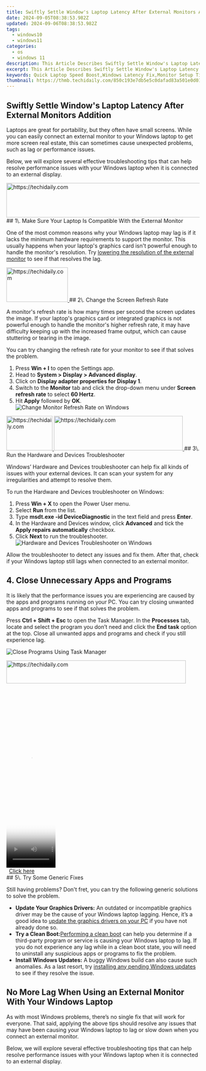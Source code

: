 ```yaml
---
title: Swiftly Settle Window's Laptop Latency After External Monitors Addition
date: 2024-09-05T08:38:53.982Z
updated: 2024-09-06T08:38:53.982Z
tags:
  - windows10
  - windows11
categories:
  - os
  - windows 11
description: This Article Describes Swiftly Settle Window's Laptop Latency After External Monitors Addition
excerpt: This Article Describes Swiftly Settle Window's Laptop Latency After External Monitors Addition
keywords: Quick Laptop Speed Boost,Windows Latency Fix,Monitor Setup Tips,Optimize Screen Refresh,Enhance External Display,Reduce Laptop Lag,Fast Window Performance
thumbnail: https://thmb.techidaily.com/850c193e7db5e5c0dafad83a501e0d012a7f8ab4be61e59f0459fea3e866d702.png
---
```


## Swiftly Settle Window's Laptop Latency After External Monitors Addition

 Laptops are great for portability, but they often have small screens. While you can easily connect an external monitor to your Windows laptop to get more screen real estate, this can sometimes cause unexpected problems, such as lag or performance issues.

 Below, we will explore several effective troubleshooting tips that can help resolve performance issues with your Windows laptop when it is connected to an external display.

<!-- affiliate ads begin -->
<a href="https://unicoeye.pxf.io/c/5597632/2134492/18498" target="_top" id="2134492">
  <img src="//a.impactradius-go.com/display-ad/18498-2134492" border="0" alt="https://techidaily.com" width="728" height="90"/>
</a>
<img height="0" width="0" src="https://unicoeye.pxf.io/i/5597632/2134492/18498" style="position:absolute;visibility:hidden;" border="0" />
<!-- affiliate ads end -->
## 1\. Make Sure Your Laptop Is Compatible With the External Monitor

 One of the most common reasons why your Windows laptop may lag is if it lacks the minimum hardware requirements to support the monitor. This usually happens when your laptop's graphics card isn't powerful enough to handle the monitor's resolution. Try [lowering the resolution of the external monitor](https://www.makeuseof.com/windows-11-change-screen-resolution/) to see if that resolves the lag.

<!-- affiliate ads begin -->
<a href="https://united.elfm.net/c/5597632/2139558/4704" target="_top" id="2139558">
  <img src="//a.impactradius-go.com/display-ad/4704-2139558" border="0" alt="https://techidaily.com" width="160" height="90"/>
</a>
<img height="0" width="0" src="https://united.elfm.net/i/5597632/2139558/4704" style="position:absolute;visibility:hidden;" border="0" />
<!-- affiliate ads end -->
## 2\. Change the Screen Refresh Rate

 A monitor's refresh rate is how many times per second the screen updates the image. If your laptop's graphics card or integrated graphics is not powerful enough to handle the monitor's higher refresh rate, it may have difficulty keeping up with the increased frame output, which can cause stuttering or tearing in the image.

 You can try changing the refresh rate for your monitor to see if that solves the problem.

1. Press **Win + I** to open the Settings app.
2. Head to **System > Display > Advanced display**.
3. Click on **Display adapter properties for Display 1**.
4. Switch to the **Monitor** tab and click the drop-down menu under **Screen refresh rate** to select **60 Hertz**.
5. Hit **Apply** followed by **OK**.  
![Change Monitor Refresh Rate on Windows](https://static1.makeuseofimages.com/wordpress/wp-content/uploads/2023/10/change-monitor-refresh-rate-on-windows.jpg)

<!-- affiliate ads begin -->
<a href="https://25home.pxf.io/c/5597632/2123466/16836" target="_top" id="2123466">
  <img src="//a.impactradius-go.com/display-ad/16836-2123466" border="0" alt="https://techidaily.com" width="120" height="90"/>
</a>
<img height="0" width="0" src="https://25home.pxf.io/i/5597632/2123466/16836" style="position:absolute;visibility:hidden;" border="0" />
<!-- affiliate ads end -->
<!-- affiliate ads begin -->
<a href="https://aligracehair.sjv.io/c/5597632/2135372/19272" target="_top" id="2135372">
  <img src="//a.impactradius-go.com/display-ad/19272-2135372" border="0" alt="https://techidaily.com" width="336" height="90"/>
</a>
<img height="0" width="0" src="https://aligracehair.sjv.io/i/5597632/2135372/19272" style="position:absolute;visibility:hidden;" border="0" />
<!-- affiliate ads end -->
## 3\. Run the Hardware and Devices Troubleshooter

 Windows’ Hardware and Devices troubleshooter can help fix all kinds of issues with your external devices. It can scan your system for any irregularities and attempt to resolve them.

 To run the Hardware and Devices troubleshooter on Windows:

1. Press **Win + X** to open the Power User menu.
2. Select **Run** from the list.
3. Type **msdt.exe -id DeviceDiagnostic** in the text field and press **Enter**.
4. In the Hardware and Devices window, click **Advanced** and tick the **Apply repairs automatically** checkbox.
5. Click **Next** to run the troubleshooter.  
![Hardware and Devices Troubleshooter on Windows](https://static1.makeuseofimages.com/wordpress/wp-content/uploads/2023/01/hardware-and-devices-troubleshooter-on-windows.jpg)

 Allow the troubleshooter to detect any issues and fix them. After that, check if your Windows laptop still lags when connected to an external monitor.

## 4\. Close Unnecessary Apps and Programs

 It is likely that the performance issues you are experiencing are caused by the apps and programs running on your PC. You can try closing unwanted apps and programs to see if that solves the problem.

 Press **Ctrl + Shift + Esc** to open the Task Manager. In the **Processes** tab, locate and select the program you don’t need and click the **End task** option at the top. Close all unwanted apps and programs and check if you still experience lag.

![Close Programs Using Task Manager](https://static1.makeuseofimages.com/wordpress/wp-content/uploads/2023/04/close-programs-using-task-manager.jpg)

<!-- affiliate ads begin -->
<a href="https://25home.pxf.io/c/5597632/2123480/16836" target="_top" id="2123480">
  <img src="//a.impactradius-go.com/display-ad/16836-2123480" border="0" alt="https://techidaily.com" width="468" height="60"/>
</a>
<img height="0" width="0" src="https://25home.pxf.io/i/5597632/2123480/16836" style="position:absolute;visibility:hidden;" border="0" />
<!-- affiliate ads end -->
<!-- affiliate ads begin -->
<span id="1975648">
					<video width="128" height="480" style="cursor:pointer"
           poster="//a.impactradius-go.com/display-clicktoplayimage/1975648.png"
           onclick="if(!this.playClicked){this.play();this.setAttribute('controls',true);this.playClicked=true;}">
	   <source src="//a.impactradius-go.com/display-ad/22993-1975648">
	   <img src="//a.impactradius-go.com/display-clicktoplayimage/1975648.png" style="border: none; height: 100%; width: 100%; object-fit: contain">
	</video>
	<div style="width:80px;text-align:center"><a href="javascript:window.open(decodeURIComponent('https%3A%2F%2Fhomestyler.sjv.io%2Fc%2F5597632%2F1975648%2F22993'), '_blank');void(0);">Click here</a></div>
</span>
<img height="0" width="0" src="https://imp.pxf.io/i/5597632/1975648/22993" style="position:absolute;visibility:hidden;" border="0" />
<!-- affiliate ads end -->
## 5\. Try Some Generic Fixes

 Still having problems? Don't fret, you can try the following generic solutions to solve the problem.

* **Update Your Graphics Drivers:** An outdated or incompatible graphics driver may be the cause of your Windows laptop lagging. Hence, it’s a good idea to [update the graphics drivers on your PC](https://www.makeuseof.com/update-graphics-drivers-in-windows-10/) if you have not already done so.
* **Try a Clean Boot:**[Performing a clean boot](https://www.makeuseof.com/how-perform-clean-boot-windows-10/) can help you determine if a third-party program or service is causing your Windows laptop to lag. If you do not experience any lag while in a clean boot state, you will need to uninstall any suspicious apps or programs to fix the problem.
* **Install Windows Updates:** A buggy Windows build can also cause such anomalies. As a last resort, try [installing any pending Windows updates](https://www.makeuseof.com/update-windows-manually/) to see if they resolve the issue.

## No More Lag When Using an External Monitor With Your Windows Laptop

 As with most Windows problems, there’s no single fix that will work for everyone. That said, applying the above tips should resolve any issues that may have been causing your Windows laptop to lag or slow down when you connect an external monitor.

 Below, we will explore several effective troubleshooting tips that can help resolve performance issues with your Windows laptop when it is connected to an external display.



<ins class="adsbygoogle"
      style="display:block"
      data-ad-client="ca-pub-7571918770474297"
      data-ad-slot="8358498916"
      data-ad-format="auto"
      data-full-width-responsive="true"></ins>